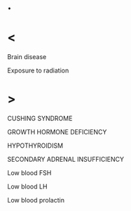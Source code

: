 # .

# <

Brain disease

Exposure to radiation

# >

CUSHING SYNDROME

GROWTH HORMONE DEFICIENCY

HYPOTHYROIDISM

SECONDARY ADRENAL INSUFFICIENCY

Low blood FSH

Low blood LH

Low blood prolactin
